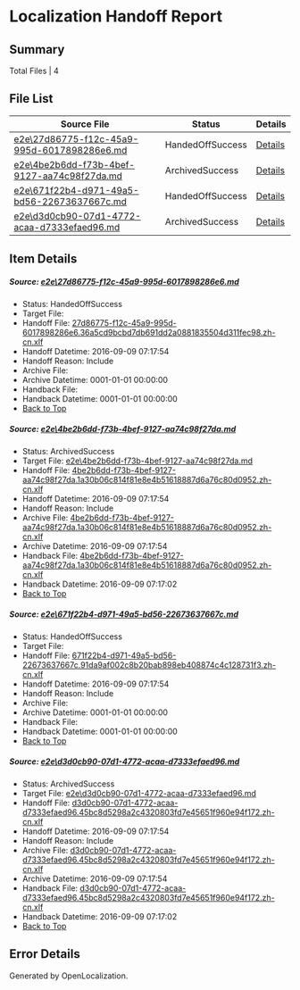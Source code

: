 # <a name='report-top'></a> Localization Handoff Report

## Summary
 Total Files | 4

## File List
 Source File | Status | Details 
 ----------- | ------ | ------- 
 [e2e\27d86775-f12c-45a9-995d-6017898286e6.md](https://github.com/OpenLocalizationTestOrg/ol-test0/blob/02ec284b962dd34dcc1bed2cd652dba818a1c2c6/e2e/27d86775-f12c-45a9-995d-6017898286e6.md) | HandedOffSuccess | [Details](#9462d76fb7314cdaf1ba156b2cd5a59f0ada0bb33)
 [e2e\4be2b6dd-f73b-4bef-9127-aa74c98f27da.md](https://github.com/OpenLocalizationTestOrg/ol-test0/blob/d2b17de7da1ff275e2b9e67501fb2a6d2e3e09c3/e2e/4be2b6dd-f73b-4bef-9127-aa74c98f27da.md) | ArchivedSuccess | [Details](#372f31b8c0e507a085156aff689982c57c5367234)
 [e2e\671f22b4-d971-49a5-bd56-22673637667c.md](https://github.com/OpenLocalizationTestOrg/ol-test0/blob/d2b17de7da1ff275e2b9e67501fb2a6d2e3e09c3/e2e/671f22b4-d971-49a5-bd56-22673637667c.md) | HandedOffSuccess | [Details](#bd562c08b1d41f6051cc7b9d9c7285eea96c10b67)
 [e2e\d3d0cb90-07d1-4772-acaa-d7333efaed96.md](https://github.com/OpenLocalizationTestOrg/ol-test0/blob/d2b17de7da1ff275e2b9e67501fb2a6d2e3e09c3/e2e/d3d0cb90-07d1-4772-acaa-d7333efaed96.md) | ArchivedSuccess | [Details](#0ed5836e7fdf082586c1a1ba37add8184dccd6de11)

## Item Details
##### <a name='9462d76fb7314cdaf1ba156b2cd5a59f0ada0bb33'></a> Source: [e2e\27d86775-f12c-45a9-995d-6017898286e6.md](https://github.com/OpenLocalizationTestOrg/ol-test0/blob/02ec284b962dd34dcc1bed2cd652dba818a1c2c6/e2e/27d86775-f12c-45a9-995d-6017898286e6.md)
* Status: HandedOffSuccess
* Target File: 
* Handoff File: [27d86775-f12c-45a9-995d-6017898286e6.36a5cd9bcbd7db691dd2a0881835504d311fec98.zh-cn.xlf](https://github.com/OpenLocalizationTestOrg/ol-test0-handoff/blob/adc1772dba3b053267e9eb7e26f187a5bd93a28d/ol-handoff/OpenLocalizationTestOrg/ol-test0-zhcn/yuwzho/ht/27d86775-f12c-45a9-995d-6017898286e6.36a5cd9bcbd7db691dd2a0881835504d311fec98.zh-cn.xlf)
* Handoff Datetime: 2016-09-09 07:17:54
* Handoff Reason: Include
* Archive File: 
* Archive Datetime: 0001-01-01 00:00:00
* Handback File: 
* Handback Datetime: 0001-01-01 00:00:00
* [Back to Top](#report-top)

##### <a name='372f31b8c0e507a085156aff689982c57c5367234'></a> Source: [e2e\4be2b6dd-f73b-4bef-9127-aa74c98f27da.md](https://github.com/OpenLocalizationTestOrg/ol-test0/blob/d2b17de7da1ff275e2b9e67501fb2a6d2e3e09c3/e2e/4be2b6dd-f73b-4bef-9127-aa74c98f27da.md)
* Status: ArchivedSuccess
* Target File: [e2e\4be2b6dd-f73b-4bef-9127-aa74c98f27da.md](https://github.com/OpenLocalizationTestOrg/ol-test0-zhcn/blob/de27afa0cb222f876405b89a8a46686642f0ae27/e2e/4be2b6dd-f73b-4bef-9127-aa74c98f27da.md)
* Handoff File: [4be2b6dd-f73b-4bef-9127-aa74c98f27da.1a30b06c814f81e8e4b51618887d6a76c80d0952.zh-cn.xlf](https://github.com/OpenLocalizationTestOrg/ol-test0-handoff/blob/adc1772dba3b053267e9eb7e26f187a5bd93a28d/ol-handoff/OpenLocalizationTestOrg/ol-test0-zhcn/yuwzho/mt/4be2b6dd-f73b-4bef-9127-aa74c98f27da.1a30b06c814f81e8e4b51618887d6a76c80d0952.zh-cn.xlf)
* Handoff Datetime: 2016-09-09 07:17:54
* Handoff Reason: Include
* Archive File: [4be2b6dd-f73b-4bef-9127-aa74c98f27da.1a30b06c814f81e8e4b51618887d6a76c80d0952.zh-cn.xlf](https://github.com/OpenLocalizationTestOrg/ol-test0-handoff/blob/93e277dbea4571a3328ad1aa886d48477e4469db/ol-archive/OpenLocalizationTestOrg/ol-test0-zhcn/yuwzho/mt/4be2b6dd-f73b-4bef-9127-aa74c98f27da.1a30b06c814f81e8e4b51618887d6a76c80d0952.zh-cn.xlf)
* Archive Datetime: 2016-09-09 07:17:54
* Handback File: [4be2b6dd-f73b-4bef-9127-aa74c98f27da.1a30b06c814f81e8e4b51618887d6a76c80d0952.zh-cn.xlf](https://github.com/OpenLocalizationTestOrg/ol-test0-handback/blob/b88926f7d59889598ecdfab752b7a2723cb892ef/ol-handback/OpenLocalizationTestOrg/ol-test0-zhcn/yuwzho/ht/4be2b6dd-f73b-4bef-9127-aa74c98f27da.1a30b06c814f81e8e4b51618887d6a76c80d0952.zh-cn.xlf)
* Handback Datetime: 2016-09-09 07:17:02
* [Back to Top](#report-top)

##### <a name='bd562c08b1d41f6051cc7b9d9c7285eea96c10b67'></a> Source: [e2e\671f22b4-d971-49a5-bd56-22673637667c.md](https://github.com/OpenLocalizationTestOrg/ol-test0/blob/d2b17de7da1ff275e2b9e67501fb2a6d2e3e09c3/e2e/671f22b4-d971-49a5-bd56-22673637667c.md)
* Status: HandedOffSuccess
* Target File: 
* Handoff File: [671f22b4-d971-49a5-bd56-22673637667c.91da9af002c8b20bab898eb408874c4c128731f3.zh-cn.xlf](https://github.com/OpenLocalizationTestOrg/ol-test0-handoff/blob/adc1772dba3b053267e9eb7e26f187a5bd93a28d/ol-handoff/OpenLocalizationTestOrg/ol-test0-zhcn/yuwzho/mt/671f22b4-d971-49a5-bd56-22673637667c.91da9af002c8b20bab898eb408874c4c128731f3.zh-cn.xlf)
* Handoff Datetime: 2016-09-09 07:17:54
* Handoff Reason: Include
* Archive File: 
* Archive Datetime: 0001-01-01 00:00:00
* Handback File: 
* Handback Datetime: 0001-01-01 00:00:00
* [Back to Top](#report-top)

##### <a name='0ed5836e7fdf082586c1a1ba37add8184dccd6de11'></a> Source: [e2e\d3d0cb90-07d1-4772-acaa-d7333efaed96.md](https://github.com/OpenLocalizationTestOrg/ol-test0/blob/d2b17de7da1ff275e2b9e67501fb2a6d2e3e09c3/e2e/d3d0cb90-07d1-4772-acaa-d7333efaed96.md)
* Status: ArchivedSuccess
* Target File: [e2e\d3d0cb90-07d1-4772-acaa-d7333efaed96.md](https://github.com/OpenLocalizationTestOrg/ol-test0-zhcn/blob/de27afa0cb222f876405b89a8a46686642f0ae27/e2e/d3d0cb90-07d1-4772-acaa-d7333efaed96.md)
* Handoff File: [d3d0cb90-07d1-4772-acaa-d7333efaed96.45bc8d5298a2c4320803fd7e45651f960e94f172.zh-cn.xlf](https://github.com/OpenLocalizationTestOrg/ol-test0-handoff/blob/adc1772dba3b053267e9eb7e26f187a5bd93a28d/ol-handoff/OpenLocalizationTestOrg/ol-test0-zhcn/yuwzho/mt/d3d0cb90-07d1-4772-acaa-d7333efaed96.45bc8d5298a2c4320803fd7e45651f960e94f172.zh-cn.xlf)
* Handoff Datetime: 2016-09-09 07:17:54
* Handoff Reason: Include
* Archive File: [d3d0cb90-07d1-4772-acaa-d7333efaed96.45bc8d5298a2c4320803fd7e45651f960e94f172.zh-cn.xlf](https://github.com/OpenLocalizationTestOrg/ol-test0-handoff/blob/93e277dbea4571a3328ad1aa886d48477e4469db/ol-archive/OpenLocalizationTestOrg/ol-test0-zhcn/yuwzho/mt/d3d0cb90-07d1-4772-acaa-d7333efaed96.45bc8d5298a2c4320803fd7e45651f960e94f172.zh-cn.xlf)
* Archive Datetime: 2016-09-09 07:17:54
* Handback File: [d3d0cb90-07d1-4772-acaa-d7333efaed96.45bc8d5298a2c4320803fd7e45651f960e94f172.zh-cn.xlf](https://github.com/OpenLocalizationTestOrg/ol-test0-handback/blob/b88926f7d59889598ecdfab752b7a2723cb892ef/ol-handback/OpenLocalizationTestOrg/ol-test0-zhcn/yuwzho/ht/d3d0cb90-07d1-4772-acaa-d7333efaed96.45bc8d5298a2c4320803fd7e45651f960e94f172.zh-cn.xlf)
* Handback Datetime: 2016-09-09 07:17:02
* [Back to Top](#report-top)


## Error Details

Generated by OpenLocalization.
